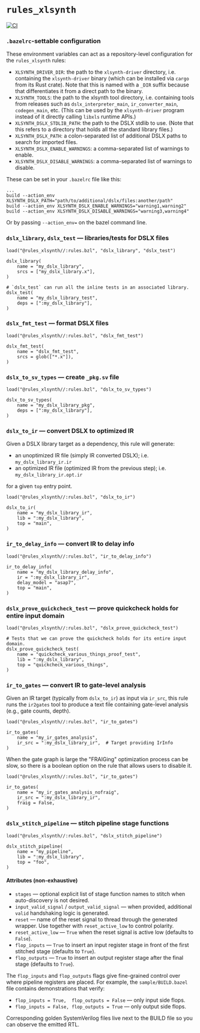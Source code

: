 # `rules_xlsynth`

[![CI](https://github.com/xlsynth/rules_xlsynth/actions/workflows/ci.yml/badge.svg)](https://github.com/xlsynth/rules_xlsynth/actions/workflows/ci.yml)

### `.bazelrc`-settable configuration

These environment variables can act as a repository-level configuration for the `rules_xlsynth` rules:

- `XLSYNTH_DRIVER_DIR`: the path to the `xlsynth-driver` directory, i.e. containing the
  `xlsynth-driver` binary (which can be installed via `cargo` from its Rust crate). Note that this
  is named with a `_DIR` suffix because that differentiates it from a direct path to the binary.
- `XLSYNTH_TOOLS`: the path to the xlsynth tool directory, i.e. containing tools from releases
  such as `dslx_interpreter_main`, `ir_converter_main`, `codegen_main`, etc. (This can be used
  by the `xlsynth-driver` program instead of it directly calling `libxls` runtime APIs.)
- `XLSYNTH_DSLX_STDLIB_PATH`: the path to the DSLX stdlib to use. (Note that this refers to a
  directory that holds all the standard library files.)
- `XLSYNTH_DSLX_PATH`: a colon-separated list of additional DSLX paths to search for imported files.
- `XLSYNTH_DSLX_ENABLE_WARNINGS`: a comma-separated list of warnings to enable.
- `XLSYNTH_DSLX_DISABLE_WARNINGS`: a comma-separated list of warnings to disable.

These can be set in your `.bazelrc` file like this:

```
...
build --action_env XLSYNTH_DSLX_PATH="path/to/additional/dslx/files:another/path"
build --action_env XLSYNTH_DSLX_ENABLE_WARNINGS="warning1,warning2"
build --action_env XLSYNTH_DSLX_DISABLE_WARNINGS="warning3,warning4"
```

Or by passing `--action_env=` on the bazel command line.

### `dslx_library`, `dslx_test` — libraries/tests for DSLX files

```starlark
load("@rules_xlsynth//:rules.bzl", "dslx_library", "dslx_test")

dslx_library(
    name = "my_dslx_library",
    srcs = ["my_dslx_library.x"],
)

# `dslx_test` can run all the inline tests in an associated library.
dslx_test(
    name = "my_dslx_library_test",
    deps = [":my_dslx_library"],
)
```

### `dslx_fmt_test` — format DSLX files

```starlark
load("@rules_xlsynth//:rules.bzl", "dslx_fmt_test")

dslx_fmt_test(
    name = "dslx_fmt_test",
    srcs = glob(["*.x"]),
)
```

### `dslx_to_sv_types` — create `_pkg.sv` file

```starlark
load("@rules_xlsynth//:rules.bzl", "dslx_to_sv_types")

dslx_to_sv_types(
    name = "my_dslx_library_pkg",
    deps = [":my_dslx_library"],
)
```

### `dslx_to_ir` — convert DSLX to optimized IR

Given a DSLX library target as a dependency, this rule will generate:

- an unoptimized IR file (simply IR converted DSLX); i.e. `my_dslx_library_ir.ir`
- an optimized IR file (optimized IR from the previous step); i.e. `my_dslx_library_ir.opt.ir`

for a given `top` entry point.

```starlark
load("@rules_xlsynth//:rules.bzl", "dslx_to_ir")

dslx_to_ir(
    name = "my_dslx_library_ir",
    lib = ":my_dslx_library",
    top = "main",
)
```

### `ir_to_delay_info` — convert IR to delay info

```starlark
load("@rules_xlsynth//:rules.bzl", "ir_to_delay_info")

ir_to_delay_info(
    name = "my_dslx_library_delay_info",
    ir = ":my_dslx_library_ir",
    delay_model = "asap7",
    top = "main",
)
```

### `dslx_prove_quickcheck_test` — prove quickcheck holds for entire input domain

```starlark
load("@rules_xlsynth//:rules.bzl", "dslx_prove_quickcheck_test")

# Tests that we can prove the quickcheck holds for its entire input domain.
dslx_prove_quickcheck_test(
    name = "quickcheck_various_things_proof_test",
    lib = ":my_dslx_library",
    top = "quickcheck_various_things",
)
```

### `ir_to_gates` — convert IR to gate-level analysis

Given an IR target (typically from `dslx_to_ir`) as input via `ir_src`, this rule runs the `ir2gates` tool to produce a text file containing gate-level analysis (e.g., gate counts, depth).

```starlark
load("@rules_xlsynth//:rules.bzl", "ir_to_gates")

ir_to_gates(
    name = "my_ir_gates_analysis",
    ir_src = ":my_dslx_library_ir",  # Target providing IrInfo
)
```

When the gate graph is large the "FRAIGing" optimization process can be slow, so there is a boolean option on the rule that allows users to disable it.

```starlark
load("@rules_xlsynth//:rules.bzl", "ir_to_gates")

ir_to_gates(
    name = "my_ir_gates_analysis_nofraig",
    ir_src = ":my_dslx_library_ir",
    fraig = False,
)
```

### `dslx_stitch_pipeline` — stitch pipeline stage functions

```starlark
load("@rules_xlsynth//:rules.bzl", "dslx_stitch_pipeline")

dslx_stitch_pipeline(
    name = "my_pipeline",
    lib = ":my_dslx_library",
    top = "foo",
)
```

#### Attributes (non-exhaustive)

* `stages` — optional explicit list of stage function names to stitch when auto-discovery is not desired.
* `input_valid_signal` / `output_valid_signal` — when provided, additional `valid` handshaking logic is generated.
* `reset` — name of the reset signal to thread through the generated wrapper. Use together with `reset_active_low` to control polarity.
* `reset_active_low` — `True` when the reset signal is active low (defaults to `False`).
* `flop_inputs` — `True` to insert an input register stage in front of the first stitched stage (defaults to `True`).
* `flop_outputs` — `True` to insert an output register stage after the final stage (defaults to `True`).

The `flop_inputs` and `flop_outputs` flags give fine-grained control over where pipeline registers are placed. For example, the `sample/BUILD.bazel` file contains demonstrations that verify:

* `flop_inputs = True,  flop_outputs = False` — only input side flops.
* `flop_inputs = False, flop_outputs = True` — only output side flops.

Corresponding golden SystemVerilog files live next to the BUILD file so you can observe the emitted RTL.
